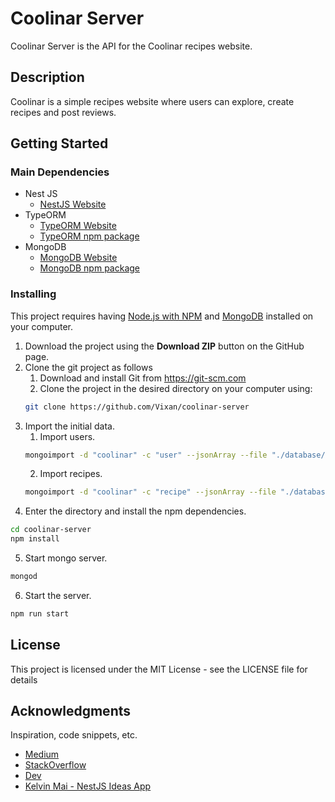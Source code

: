 # Coolinar Server

Coolinar Server is the API for the Coolinar recipes website.

## Description

Coolinar is a simple recipes website where users can explore, create recipes and post reviews.

## Getting Started

### Main Dependencies

* Nest JS
  - [NestJS Website](https://nestjs.com) 
* TypeORM
  - [TypeORM Website](https://typeorm.io/) 
  - [TypeORM npm package](https://www.npmjs.com/package/typeorm)
* MongoDB
  - [MongoDB Website](https://www.mongodb.com/)
  - [MongoDB npm package](https://www.npmjs.com/package/mongodb)

### Installing

This project requires having [Node.js with NPM](https://nodejs.org/en/) and 
[MongoDB](https://www.mongodb.com/download-center) installed on your computer.

1. Download the project using the **Download ZIP** button on the GitHub page.
2. Clone the git project as follows
    1. Download and install Git from https://git-scm.com
    2. Clone the project in the desired directory on your computer using:
    ```bash
    git clone https://github.com/Vixan/coolinar-server
    ```
3. Import the initial data. 
   1. Import users.
   ```bash
   mongoimport -d "coolinar" -c "user" --jsonArray --file "./database/users.json"
   ```
   2. Import recipes.
   ```bash
   mongoimport -d "coolinar" -c "recipe" --jsonArray --file "./database/recipes.json"
   ```
4. Enter the directory and install the npm dependencies.
  ```bash
  cd coolinar-server
  npm install
  ```
5. Start mongo server.
  ```bash
  mongod
  ```
6. Start the server.
  ```bash
  npm run start
  ```

## License

This project is licensed under the MIT License - see the LICENSE file for details

## Acknowledgments

Inspiration, code snippets, etc.
* [Medium](https://medium.com)
* [StackOverflow](https://stackoverflow.com)
* [Dev](https://dev.to/)
* [Kelvin Mai - NestJS Ideas App](https://www.youtube.com/watch?v=NF9Xn4g5MJY&list=PLBeQxJQNprbiJm55q7nTAfhMmzIC8MWxc)
